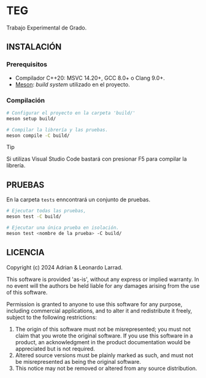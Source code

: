 # TEG
Trabajo Experimental de Grado.

## INSTALACIÓN

### Prerequisitos

* Compilador C++20: MSVC 14.20+, GCC 8.0+ o Clang 9.0+.
* [Meson](https://mesonbuild.com/): _build system_ utilizado en el proyecto.

### Compilación

```bash
# Configurar el proyecto en la carpeta 'build/'
meson setup build/

# Compilar la librería y las pruebas.
meson compile -C build/
```
> [!TIP]
> Si utilizas Visual Studio Code bastará con presionar F5 para compilar la librería.

## PRUEBAS

En la carpeta `tests` enncontrará un conjunto de pruebas. 
```bash
# Ejecutar todas las pruebas,
meson test -C build/

# Ejecutar una única prueba en isolación.
meson test <nombre de la prueba> -C build/
```

## LICENCIA

Copyright (c) 2024 Adrian & Leonardo Larrad.

This software is provided 'as-is', without any express or implied
warranty. In no event will the authors be held liable for any damages
arising from the use of this software.

Permission is granted to anyone to use this software for any purpose,
including commercial applications, and to alter it and redistribute it
freely, subject to the following restrictions:

1. The origin of this software must not be misrepresented; you must not
   claim that you wrote the original software. If you use this software
   in a product, an acknowledgment in the product documentation would be
   appreciated but is not required.
2. Altered source versions must be plainly marked as such, and must not be
   misrepresented as being the original software.
3. This notice may not be removed or altered from any source distribution.
